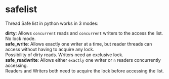 # safelist
Thread Safe list in python
works in 3 modes:<br>

**dirty**: Allows `concurrent` reads and `concurrent` writers to the access the list. No lock mode.<br>
**safe_write**: Allows exactly one writer at a time, but reader threads can access without
                having to acquire any lock. <br> Possibility of dirty reads. Writers need an exclusive lock. <br>
**safe_readwrite**: Allows either `exactly` one writer or `n` readers concurrently accessing.<br> Readers and Writers 
                    both need to acquire the lock before accessing the list.
